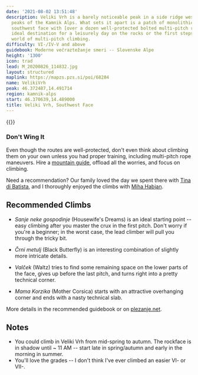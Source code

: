 ```yaml
---
date: '2021-08-02 13:51:48'
description: Veliki Vrh is a barely noticeable peak in a side ridge west of the prominent
  peaks of the Kamnik Alps. What sets it apart is a patch of monolithic rock in its
  southwest face with [over a dozen well-protected bolted multi-pitch routes](https://www.plezanje.net/climbing/db/showCrag.asp?crag=668) -- the
  ideal destination for a leisurely day on the rocks or the first steps into the exciting
  world of multi-pitch climbing.
difficulty: VI-/IV-V and above
guidebook: Moderne večraztežanje smeri -- Slovenske Alpe
height: '1300'
icon: trad
lead: M_20200826_114832.jpg
layout: structured
maplink: https://mapzs.pzs.si/poi/68284
name: VelikiVrh
peak: 46.372487,14.491714
region: kamnik-alps
start: 46.370639,14.489000
title: Veliki Vrh, Southwest Face
---
```

{{<hike-details description="yes">}}

### Don't Wing It

Even though the routes are well-protected, don't even think about climbing them on your own unless you had proper training, including multi-pitch rope maneuvers. Hire a [mountain guide](http://zgvs.si/en/mountain-guide/), offload all the worries, and focus on climbing.

Need a recommendation? Our family loved the day we spent there with [Tina di Batista](http://zgvs.si/vodnik/?id=244), and I thoroughly enjoyed the climbs with [Miha Habjan](https://www.facebook.com/miha.habjan.3).

## Recommended Climbs

* *Sanje neke gospodinje* (Housewife's Dreams) is an ideal starting point -- easy climbing after you master the crux in the first pitch. Don't worry if you're a beginner; in the worst case, the lead climber will pull you through the tricky bit.

* *Črni metulj* (Black Butterfly) is an interesting combination of slightly more intricate details.

* *Valček* (Waltz) tries to find some remaining space on the lower parts of the face, gives up before the last pitch, and turns right into a pretty technical corner.

* *Mama Korzika* (Mother Corsica) starts with an attractive overhanging corner and ends with a nasty technical slab.

More details in the recommended guidebook or on [plezanje.net](https://www.plezanje.net/climbing/db/showCrag.asp?crag=668).

## Notes

* You could climb in Veliki Vrh from mid-spring to autumn. The rockface is in shadow until ~ 11 AM -- start late in spring/autumn and early in the morning in summer.
* You'll love the grades -- I don't think I've ever climbed an easier VI- or VII-.
